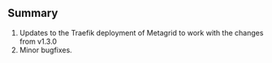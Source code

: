 ## Summary

1. Updates to the Traefik deployment of Metagrid to work with the changes from v1.3.0
2. Minor bugfixes.
